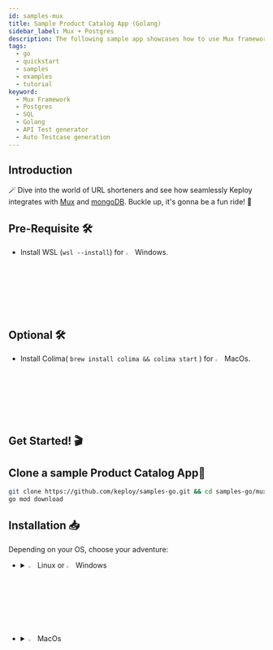 ```yaml
---
id: samples-mux
title: Sample Product Catalog App (Golang)
sidebar_label: Mux + Postgres
description: The following sample app showcases how to use Mux framework and the Keploy Platform.
tags:
  - go
  - quickstart
  - samples
  - examples
  - tutorial
keyword:
  - Mux Framework
  - Postgres
  - SQL
  - Golang
  - API Test generator
  - Auto Testcase generation
---
```


## Introduction

🪄 Dive into the world of URL shorteners and see how seamlessly Keploy integrates with [Mux](https://github.com/gorilla/mux) and [mongoDB](https://www.mongodb.com/). Buckle up, it's gonna be a fun ride! 🎢

## Pre-Requisite 🛠️

- Install WSL (`wsl --install`) for <img src="/docs/img/os/windows.png" alt="Windows" width="3%" /> Windows.

## Optional 🛠️

- Install Colima( `brew install colima && colima start` ) for <img src="/docs/img/os/macos.png" alt="MacOS" width="3%" /> MacOs.

## Get Started! 🎬

## Clone a sample Product Catalog App🧪

```bash
git clone https://github.com/keploy/samples-go.git && cd samples-go/mux-sql
go mod download
```

## Installation 📥

Depending on your OS, choose your adventure:

- <details>
   <summary><img src="/docs/img/os/linux.png" alt="Linux" width="3%" /> Linux or <img src="/docs/img/os/windows.png" alt="Windows" width="3%" /> Windows</summary>

  Alright, let's equip ourselves with the **latest Keploy binary**:

  ```bash
  curl --silent --location "https://github.com/keploy/keploy/releases/latest/download/keploy_linux_amd64.tar.gz" | tar xz -C /tmp

  sudo mkdir -p /usr/local/bin && sudo mv /tmp/keploy /usr/local/bin && keploy
  ```

  If everything goes right, your screen should look a bit like this:

   <img src="/docs/img/code-snippets/install-keploy-logs.png" alt="Test Case Generator" width="50%" />

  Moving on...
   <details>
   <summary style={{ fontWeight: 'bold', fontSize: '1.17em', marginLeft: '0.5em' }}> Run App with <img src="/docs/img/os/docker.png" alt="Docker Container" width="3%" /> Docker </summary>

  #### Add alias for Keploy:

  ```bash
  alias keploy='sudo docker run --pull always --name keploy-v2 -p 16789:16789 --privileged --pid=host -it -v $(pwd):$(pwd) -w $(pwd) -v /sys/fs/cgroup:/sys/fs/cgroup -v /sys/kernel/debug:/sys/kernel/debug -v /sys/fs/bpf:/sys/fs/bpf -v /var/run/docker.sock:/var/run/docker.sock -v '"$HOME"'/.keploy-config:/root/.keploy-config -v '"$HOME"'/.keploy:/root/.keploy --rm ghcr.io/keploy/keploy'
  ```

  ### Lights, Camera, Record! 🎥

  Fire up the application and mongoDB instance with Keploy. Keep an eye on the two key flags:
  `-c`: Command to run the app (e.g., `docker compose up`).

  `--containerName`: The container name in the `docker-compose.yml` for traffic interception.

  ```bash
  keploy record -c "docker compose up" --containerName "muxSqlApp"
  ```

  🔥 Challenge time! Generate some test cases. How? Just **make some API calls**. Postman, Hoppscotch or even curl - take your pick!

  Let's make URLs short and sweet:

  #### Generate shortened url

  ```bash
  curl --request POST \
  --url http://localhost:8010/product \
  --header 'content-type: application/json' \
  --data '{
    "name":"Bubbles",
    "price": 123
    }'
  ```

  Here's a peek of what you get:

  ```json
  {
    "id": 1,
    "name": "Bubbles",
    "price": 123
  }
  ```

  🎉 Woohoo! With a simple API call, you've crafted a test case with a mock! Dive into the Keploy directory and feast your eyes on the newly minted `test-1.yml` and `mocks.yml`

  ```yaml
  version: api.keploy.io/v1beta2
  kind: Http
  name: test-1
  spec:
    metadata: {}
    req:
      method: POST
      proto_major: 1
      proto_minor: 1
      url: http://localhost:8010/product
      header:
        Accept: "*/*"
        Content-Length: "46"
        Content-Type: application/json
        Host: localhost:8010
        User-Agent: curl/8.1.2
      body: |-
        {
            "name":"Bubbles",
            "price": 123
            }
      body_type: ""
    resp:
      status_code: 201
      header:
        Content-Length: "37"
        Content-Type: application/json
        Date: Mon, 09 Oct 2023 06:51:16 GMT
      body: '{"id":4,"name":"Bubbles","price":123}'
      body_type: ""
      status_message: ""
      proto_major: 0
      proto_minor: 0
    objects: []
    assertions:
      noise:
        - header.Date
    created: 1696834280
  ```

  this is how `mocks.yml` generated would look like:-

  ```yaml
  version: api.keploy.io/v1beta2
  kind: Postgres
  name: mocks
  spec:
    metadata: {}
    postgresrequests:
      - origin: client
        message:
          - type: binary
            data: AAAAZgADAABleHRyYV9mbG9hdF9kaWdpdHMAMgB1c2VyAHBvc3RncmVzAGRhdGFiYXNlAHBvc3RncmVzAGNsaWVudF9lbmNvZGluZwBVVEY4AGRhdGVzdHlsZQBJU08sIE1EWQAA
    postgresresponses:
      - origin: server
        message:
          - type: binary
            data: UgAAAAwAAAAF0ykSRQ==
  ---
  version: api.keploy.io/v1beta2
  kind: Postgres
  name: mocks
  spec:
    metadata: {}
    postgresrequests:
      - origin: client
        message:
          - type: binary
            data: cAAAAChtZDU3ZmY0ZTZhZGEzMThlZDJiYWM5ODQyY2YwNmEyODE2MwA=
    postgresresponses:
      - origin: server
        message:
          - type: binary
            data: UgAAAAgAAAAAUwAAABZhcHBsaWNhdGlvbl9uYW1lAABTAAAAGWNsaWVudF9lbmNvZGluZwBVVEY4AFMAAAAXRGF0ZVN0eWxlAElTTywgTURZAFMAAAAZaW50ZWdlcl9kYXRldGltZXMAb24AUwAAABtJbnRlcnZhbFN0eWxlAHBvc3RncmVzAFMAAAAUaXNfc3VwZXJ1c2VyAG9uAFMAAAAZc2VydmVyX2VuY29kaW5nAFVURjgAUwAAADFzZXJ2ZXJfdmVyc2lvbgAxMC41IChEZWJpYW4gMTAuNS0yLnBnZGc5MCsxKQBTAAAAI3Nlc3Npb25fYXV0aG9yaXphdGlvbgBwb3N0Z3JlcwBTAAAAI3N0YW5kYXJkX2NvbmZvcm1pbmdfc3RyaW5ncwBvbgBTAAAAEVRpbWVab25lAFVUQwBLAAAADAAAAB6JC1lnWgAAAAVJ
  ---
  version: api.keploy.io/v1beta2
  kind: Postgres
  name: mocks
  spec:
    metadata: {}
    postgresrequests:
      - origin: client
        message:
          - type: binary
            data: UAAAAEUASU5TRVJUIElOVE8gcHJvZHVjdHMobmFtZSwgcHJpY2UpIFZBTFVFUygkMSwgJDIpIFJFVFVSTklORyBpZAAAAEQAAAAGUwBTAAAABA==
    postgresresponses:
      - origin: server
        message:
          - type: binary
            data: MQAAAAR0AAAADgACAAAAGQAABqRUAAAAGwABaWQAAABAAgABAAAAFwAE/////wAAWgAAAAVJ
  ```

  #### Fetch Product from Catalog

  ```bash
  curl --request GET \  --url http://localhost:8010/products
  ```

  Or just type `http://localhost:8010/products` in your browser. Your choice!

  Spotted the new test and mock files in your project? High five! 🙌

  #### Run Tests

  Time to put things to the test 🧪

  ```bash
  keploy test -c "docker compose up" --containerName "muxSqlApp" --delay 10
  ```

  > The `--delay` flag? Oh, that's just giving your app a little breather (in seconds) before the test cases come knocking.

  Final thoughts? Dive deeper! Try different API calls, tweak the DB response in the `mocks.yml`, or fiddle with the request or response in `test-x.yml`. Run the tests again and see the magic unfold!✨👩‍💻👨‍💻✨

  ## Wrapping it up 🎉

  Congrats on the journey so far! You've seen Keploy's power, flexed your coding muscles, and had a bit of fun too! Now, go out there and keep exploring, innovating, and creating! Remember, with the right tools and a sprinkle of fun, anything's possible.😊🚀

  Happy coding! ✨👩‍💻👨‍💻✨

   </details>
   <br/>

   <details>
   <summary style={{ fontWeight: 'bold', fontSize: '1.17em', marginLeft: '0.5em' }}>Run App on 🐧 Linux  </summary>

  We'll be running our sample application right on Linux, but just to make things a tad more thrilling, we'll have the database (mongoDB) chill on Docker. Ready? Let's get the party started!🎉

  First things first, update the First things first, update the postgres host on **line 10** in main.go, update the host to `localhost`.

  #### 🍃 Kickstart PostgresDB

  Let's breathe life into your mongo container. A simple spell should do the trick:

  ```bash
  docker compose up postgres
  ```

  ### 📼 Roll the Tape - Recording Time!

  Ready, set, record! Here's how:

  ```bash
  sudo -E env PATH=$PATH keploy record -c "go run main.go app.go"
  ```

  Keep an eye out for the `-c `flag! It's the command charm to run the app. Whether you're using `go run main.go app.go` or the binary path like `./test-app-product-catelog`, it's your call.

  Alright, magician! With the app alive and kicking, let's weave some test cases. The spell? Making some API calls! Postman, Hoppscotch, or the classic curl - pick your wand.

  #### Generate shortened url

  ✨ A pinch of URL magic:

  ```bash
  curl --request POST \
  --url http://localhost:8010/product \
  --header 'content-type: application/json' \
  --data '{
    "name":"Bubbles",
    "price": 123
    }'
  ```

  And... voila! A shortened URL appears:

  ```json
  {
    "id": 1,
    "name": "Bubbles",
    "price": 123
  }
  ```

  Give yourself a pat on the back! With that simple spell, you've conjured up a test case with a mock! Explore the **Keploy directory** and you'll discover your handiwork in `test-1.yml` and `mocks.yml`.

  ```yaml
  version: api.keploy.io/v1beta2
  kind: Http
  name: test-1
  spec:
    metadata: {}
    req:
      method: POST
      proto_major: 1
      proto_minor: 1
      url: http://localhost:8010/product
      header:
        Accept: "*/*"
        Content-Length: "46"
        Content-Type: application/json
        Host: localhost:8010
        User-Agent: curl/8.1.2
      body: |-
        {
            "name":"Bubbles",
            "price": 123
            }
      body_type: ""
    resp:
      status_code: 201
      header:
        Content-Length: "37"
        Content-Type: application/json
        Date: Mon, 09 Oct 2023 06:51:16 GMT
      body: '{"id":4,"name":"Bubbles","price":123}'
      body_type: ""
      status_message: ""
      proto_major: 0
      proto_minor: 0
    objects: []
    assertions:
      noise:
        - header.Date
    created: 1696834280
  ```

  this is how `mocks.yml` generated would look like:-

  ```yaml
  version: api.keploy.io/v1beta2
  kind: Postgres
  name: mocks
  spec:
    metadata: {}
    postgresrequests:
      - origin: client
        message:
          - type: binary
            data: AAAAZgADAABleHRyYV9mbG9hdF9kaWdpdHMAMgB1c2VyAHBvc3RncmVzAGRhdGFiYXNlAHBvc3RncmVzAGNsaWVudF9lbmNvZGluZwBVVEY4AGRhdGVzdHlsZQBJU08sIE1EWQAA
    postgresresponses:
      - origin: server
        message:
          - type: binary
            data: UgAAAAwAAAAF0ykSRQ==
  ---
  version: api.keploy.io/v1beta2
  kind: Postgres
  name: mocks
  spec:
    metadata: {}
    postgresrequests:
      - origin: client
        message:
          - type: binary
            data: cAAAAChtZDU3ZmY0ZTZhZGEzMThlZDJiYWM5ODQyY2YwNmEyODE2MwA=
    postgresresponses:
      - origin: server
        message:
          - type: binary
            data: UgAAAAgAAAAAUwAAABZhcHBsaWNhdGlvbl9uYW1lAABTAAAAGWNsaWVudF9lbmNvZGluZwBVVEY4AFMAAAAXRGF0ZVN0eWxlAElTTywgTURZAFMAAAAZaW50ZWdlcl9kYXRldGltZXMAb24AUwAAABtJbnRlcnZhbFN0eWxlAHBvc3RncmVzAFMAAAAUaXNfc3VwZXJ1c2VyAG9uAFMAAAAZc2VydmVyX2VuY29kaW5nAFVURjgAUwAAADFzZXJ2ZXJfdmVyc2lvbgAxMC41IChEZWJpYW4gMTAuNS0yLnBnZGc5MCsxKQBTAAAAI3Nlc3Npb25fYXV0aG9yaXphdGlvbgBwb3N0Z3JlcwBTAAAAI3N0YW5kYXJkX2NvbmZvcm1pbmdfc3RyaW5ncwBvbgBTAAAAEVRpbWVab25lAFVUQwBLAAAADAAAAB6JC1lnWgAAAAVJ
  ---
  version: api.keploy.io/v1beta2
  kind: Postgres
  name: mocks
  spec:
    metadata: {}
    postgresrequests:
      - origin: client
        message:
          - type: binary
            data: UAAAAEUASU5TRVJUIElOVE8gcHJvZHVjdHMobmFtZSwgcHJpY2UpIFZBTFVFUygkMSwgJDIpIFJFVFVSTklORyBpZAAAAEQAAAAGUwBTAAAABA==
    postgresresponses:
      - origin: server
        message:
          - type: binary
            data: MQAAAAR0AAAADgACAAAAGQAABqRUAAAAGwABaWQAAABAAgABAAAAFwAE/////wAAWgAAAAVJ
  ```

  Now, the real fun begins. Let's weave more spells!

  #### Fetch Product from Catalog

  🚀 Follow the URL road...!

  ```bash
  curl --request GET \  --url http://localhost:8010/products
  ```

  Or simply wander over to your browser and visit `http://localhost:8010/products`.

  Did you spot the new test and mock scrolls in your project library? Awesome! 👏

  <img src="/docs/img/mux-sql-test-cases.png" alt="Sample Keploy Test case and Mock for Mux SQL" width="100%" style={{ borderRadius: '5px' }}/>

  ### Run Tests 🏁

  Ready to put your spells to the test?

  ```bash
  sudo -E env PATH=$PATH keploy test -c "go run main.go app.go" --delay 10
  ```

  Final thoughts? Dive deeper! Try different API calls, tweak the DB response in the `mocks.yml`, or fiddle with the request or response in `test-x.yml`. Run the tests again and see the magic unfold! ✨👩‍💻👨‍💻✨

  ## Wrapping it up 🎉

  Congrats on the journey so far! You've seen Keploy's power, flexed your coding muscles, and had a bit of fun too! Now, go out there and keep exploring, innovating, and creating! Remember, with the right tools and a sprinkle of fun, anything's possible. 😊🚀

  Happy coding! ✨👩‍💻👨‍💻✨
   </details>

   </details>

   <br/>

- <details>
   <summary><img src="/docs/img/os/macos.png" alt="MacOS" width="3%" /> MacOs </summary>

  Dive straight in, but first in case you're using **Keploy** with **Colima**, give it a gentle nudge with (`colima start`). Let's make sure it's awake and ready for action!

  ### Add alias for Keploy 🐰:

  For the sake of convenience (and a bit of Mac magic 🪄), let's set up a shortcut for Keploy:

  ### Use Keploy with Docker-Desktop

  Note: To run Keploy on MacOS through [Docker](https://docs.docker.com/desktop/release-notes/#4252) the version must be `4.25.2` or above.

  #### Creating Docker Volume

  ```bash
  docker volume create --driver local --opt type=debugfs --opt device=debugfs debugfs
  ```

  ```bash
  alias keploy='sudo docker run --pull always --name keploy-v2 -p 16789:16789 --privileged --pid=host -it -v $(pwd):$(pwd) -w $(pwd) -v /sys/fs/cgroup:/sys/fs/cgroup -v debugfs:/sys/kernel/debug:rw -v /sys/fs/bpf:/sys/fs/bpf -v /var/run/docker.sock:/var/run/docker.sock -v '"$HOME"'/.keploy-config:/root/.keploy-config -v '"$HOME"'/.keploy:/root/.keploy --rm ghcr.io/keploy/keploy'
  ```

  ### Use Keploy with Colima

  ```bash
  alias keploy='sudo docker run --pull always --name keploy-v2 -p 16789:16789 --privileged --pid=host -it -v $(pwd):$(pwd) -w $(pwd) -v /sys/fs/cgroup:/sys/fs/cgroup -v /sys/kernel/debug:/sys/kernel/debug -v /sys/fs/bpf:/sys/fs/bpf -v /var/run/docker.sock:/var/run/docker.sock -v '"$HOME"'/.keploy-config:/root/.keploy-config -v '"$HOME"'/.keploy:/root/.keploy --rm ghcr.io/keploy/keploy'
  ```

  ### Lights, Camera, Record! 🎥

  Fire up the application and mongoDB instance with Keploy. Keep an eye on the two key flags:
  `-c`: Command to run the app (e.g., `docker compose up`).

  `--containerName`: The container name in the `docker-compose.yml` for traffic interception.

  ```bash
  keploy record -c "docker compose up" --containerName "muxSqlApp"
  ```

  🔥 Challenge time! Generate some test cases. How? Just **make some API calls**. Postman, Hoppscotch or even curl - take your pick!

  Let's make URLs short and sweet:

  #### Generate Testcases

  ```bash
  curl --request POST \
  --url http://localhost:8010/product \
  --header 'content-type: application/json' \
  --data '{
    "name":"Bubbles",
    "price": 123
    }'
  ```

  Here's a peek of what you get:

  ```json
  {
    "id": 1,
    "name": "Bubbles",
    "price": 123
  }
  ```

  🎉 Woohoo! With a simple API call, you've crafted a test case with a mock! Dive into the Keploy directory and feast your eyes on the newly minted `test-1.yml` and `mocks.yml`

  ```yaml
  version: api.keploy.io/v1beta2
  kind: Http
  name: test-1
  spec:
    metadata: {}
    req:
      method: POST
      proto_major: 1
      proto_minor: 1
      url: http://localhost:8010/product
      header:
        Accept: "*/*"
        Content-Length: "46"
        Content-Type: application/json
        Host: localhost:8010
        User-Agent: curl/8.1.2
      body: |-
        {
            "name":"Bubbles",
            "price": 123
            }
      body_type: ""
    resp:
      status_code: 201
      header:
        Content-Length: "37"
        Content-Type: application/json
        Date: Mon, 09 Oct 2023 06:51:16 GMT
      body: '{"id":4,"name":"Bubbles","price":123}'
      body_type: ""
      status_message: ""
      proto_major: 0
      proto_minor: 0
    objects: []
    assertions:
      noise:
        - header.Date
    created: 1696834280
  ```

  this is how `mocks.yml` generated would look like:-

  ```yaml
  version: api.keploy.io/v1beta2
  kind: Postgres
  name: mocks
  spec:
    metadata: {}
    postgresrequests:
      - origin: client
        message:
          - type: binary
            data: AAAAZgADAABleHRyYV9mbG9hdF9kaWdpdHMAMgB1c2VyAHBvc3RncmVzAGRhdGFiYXNlAHBvc3RncmVzAGNsaWVudF9lbmNvZGluZwBVVEY4AGRhdGVzdHlsZQBJU08sIE1EWQAA
    postgresresponses:
      - origin: server
        message:
          - type: binary
            data: UgAAAAwAAAAF0ykSRQ==
  ---
  version: api.keploy.io/v1beta2
  kind: Postgres
  name: mocks
  spec:
    metadata: {}
    postgresrequests:
      - origin: client
        message:
          - type: binary
            data: cAAAAChtZDU3ZmY0ZTZhZGEzMThlZDJiYWM5ODQyY2YwNmEyODE2MwA=
    postgresresponses:
      - origin: server
        message:
          - type: binary
            data: UgAAAAgAAAAAUwAAABZhcHBsaWNhdGlvbl9uYW1lAABTAAAAGWNsaWVudF9lbmNvZGluZwBVVEY4AFMAAAAXRGF0ZVN0eWxlAElTTywgTURZAFMAAAAZaW50ZWdlcl9kYXRldGltZXMAb24AUwAAABtJbnRlcnZhbFN0eWxlAHBvc3RncmVzAFMAAAAUaXNfc3VwZXJ1c2VyAG9uAFMAAAAZc2VydmVyX2VuY29kaW5nAFVURjgAUwAAADFzZXJ2ZXJfdmVyc2lvbgAxMC41IChEZWJpYW4gMTAuNS0yLnBnZGc5MCsxKQBTAAAAI3Nlc3Npb25fYXV0aG9yaXphdGlvbgBwb3N0Z3JlcwBTAAAAI3N0YW5kYXJkX2NvbmZvcm1pbmdfc3RyaW5ncwBvbgBTAAAAEVRpbWVab25lAFVUQwBLAAAADAAAAB6JC1lnWgAAAAVJ
  ---
  version: api.keploy.io/v1beta2
  kind: Postgres
  name: mocks
  spec:
    metadata: {}
    postgresrequests:
      - origin: client
        message:
          - type: binary
            data: UAAAAEUASU5TRVJUIElOVE8gcHJvZHVjdHMobmFtZSwgcHJpY2UpIFZBTFVFUygkMSwgJDIpIFJFVFVSTklORyBpZAAAAEQAAAAGUwBTAAAABA==
    postgresresponses:
      - origin: server
        message:
          - type: binary
            data: MQAAAAR0AAAADgACAAAAGQAABqRUAAAAGwABaWQAAABAAgABAAAAFwAE/////wAAWgAAAAVJ
  ```

  #### Fetch Product from Catalog

  ```bash
  curl --request GET \  --url http://localhost:8010/products
  ```

  Or just type `http://localhost:8010/products` in your browser. Your choice!

  Spotted the new test and mock files in your project? High five! 🙌

  <img src="/docs/img/mux-sql-test-cases.png" alt="Sample Keploy Test case and Mock for Mux SQL" width="100%" style={{ borderRadius: '5px' }}/>

  Want to see if everything works as expected?

  #### Run Tests

  Time to put things to the test 🧪

  ```bash
  keploy test -c "docker compose up" --containerName "muxSqlApp" --delay 10
  ```

  > The `--delay` flag? Oh, that's just giving your app a little breather (in seconds) before the test cases come knocking.

  Final thoughts? Dive deeper! Try different API calls, tweak the DB response in the `mocks.yml`, or fiddle with the request or response in `test-x.yml`. Run the tests again and see the magic unfold! ✨👩‍💻👨‍💻✨

  ## Wrapping it up 🎉

  Congrats on the journey so far! You've seen Keploy's power, flexed your coding muscles, and had a bit of fun too! Now, go out there and keep exploring, innovating, and creating! Remember, with the right tools and a sprinkle of fun, anything's possible. 😊🚀

  Happy coding! ✨👩‍💻👨‍💻✨
   </details>
